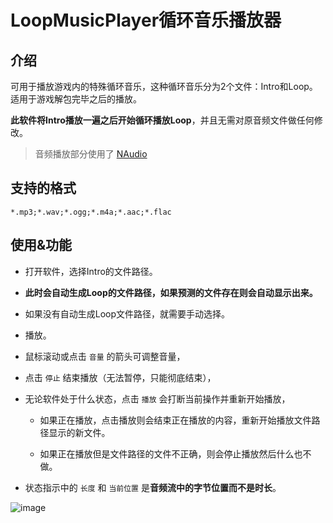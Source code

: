 # LoopMusicPlayer循环音乐播放器

## 介绍

可用于播放游戏内的特殊循环音乐，这种循环音乐分为2个文件：Intro和Loop。适用于游戏解包完毕之后的播放。

**此软件将Intro播放一遍之后开始循环播放Loop**，并且无需对原音频文件做任何修改。

> 音频播放部分使用了 [NAudio](https://github.com/naudio/NAudio)

## 支持的格式

`*.mp3;*.wav;*.ogg;*.m4a;*.aac;*.flac`

## 使用&功能

- 打开软件，选择Intro的文件路径。

- **此时会自动生成Loop的文件路径，如果预测的文件存在则会自动显示出来。**

- 如果没有自动生成Loop文件路径，就需要手动选择。

- 播放。

- 鼠标滚动或点击 `音量` 的箭头可调整音量，

- 点击 `停止` 结束播放（无法暂停，只能彻底结束），

- 无论软件处于什么状态，点击 `播放` 会打断当前操作并重新开始播放，

  - 如果正在播放，点击播放则会结束正在播放的内容，重新开始播放文件路径显示的新文件。

  - 如果正在播放但是文件路径的文件不正确，则会停止播放然后什么也不做。

- 状态指示中的 `长度` 和 `当前位置` 是**音频流中的字节位置而不是时长**。

![image](https://github.com/user-attachments/assets/43d71399-e5a9-4477-8d1d-eaf3b2c92ec2)
